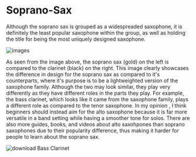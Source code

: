 # Soprano-Sax
Although the soprano sax is grouped as a widespreaded saxophone, it is definitely the least popular saxophone within the group, as well as holding the title for being the most uniquely designed saxophone.


![images](https://user-images.githubusercontent.com/96707128/163513828-1587223d-0aa9-4f70-8b12-69a43a75681d.jpg)

As seen from the image above, the soprano sax (gold) on the left is compared to the clarinet (black) on the right. This image clearly showcases the difference in design for the soprano sax as compared to it's counterparts, where it's purpose is to be a lightweighted version of the saxophone family. Although the two may look similar, they play very differently as they have different roles in the parts they play. For example, the bass clarinet, which looks like it came from the saxophone family, plays a different role as compared to the tenor saxophone. In my opinion , I think beginners should instead aim for the alto saxophone because it is far more versatile in a band setting while having a smoother tone for solos. There are also more guides, books, and videos about alto saxohpones than soprano saxophones due to their popularity difference, thus making it harder for people to learn about the soprano sax.

![download](https://user-images.githubusercontent.com/96707128/163518183-b2f55454-0764-43f0-b707-d5ddae3a37d2.jpg) Bass Clarinet

